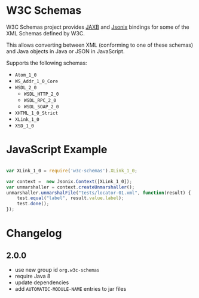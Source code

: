 # W3C Schemas

W3C Schemas project provides [JAXB](https://jaxb.java.net/) and [Jsonix](https://github.com/highsource/jsonix) bindings for some of the XML Schemas defined by W3C.

This allows converting between XML (conforming to one of these schemas) and Java objects in Java or JSON in JavaScript.

Supports the following schemas:

* `Atom_1_0`
* `WS_Addr_1_0_Core`
* `WSDL_2_0`
  * `WSDL_HTTP_2_0`
  * `WSDL_RPC_2_0`
  * `WSDL_SOAP_2_0`
* `XHTML_1_0_Strict`
* `XLink_1_0`
* `XSD_1_0`

# JavaScript Example

```javascript

var XLink_1_0 = require('w3c-schemas').XLink_1_0;

var context =  new Jsonix.Context([XLink_1_0]);
var unmarshaller = context.createUnmarshaller();
unmarshaller.unmarshalFile("tests/locator-01.xml", function(result) {
	test.equal("label", result.value.label);
	test.done();
});
```

# Changelog

## 2.0.0

- use new group id `org.w3c-schemas`
- require Java 8
- update dependencies
- add `AUTOMATIC-MODULE-NAME` entries to jar files
